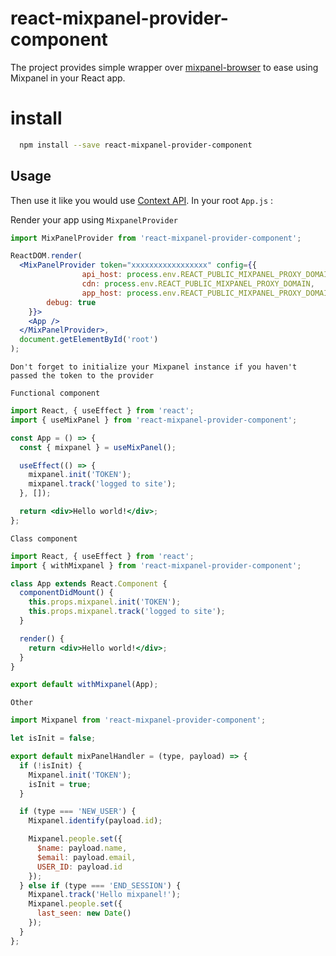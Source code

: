# react-mixpanel-provider-component

The project provides simple wrapper over [mixpanel-browser](https://github.com/mixpanel/mixpanel-js) to ease using Mixpanel in your React app.

# install

```bash
  npm install --save react-mixpanel-provider-component
```

## Usage

Then use it like you would use [Context API](https://reactjs.org/docs/context.html). In your root `App.js` :

Render your app using `MixpanelProvider`

```jsx
import MixPanelProvider from 'react-mixpanel-provider-component';

ReactDOM.render(
  <MixPanelProvider token="xxxxxxxxxxxxxxxxx" config={{
				api_host: process.env.REACT_PUBLIC_MIXPANEL_PROXY_DOMAIN,
				cdn: process.env.REACT_PUBLIC_MIXPANEL_PROXY_DOMAIN,
				app_host: process.env.REACT_PUBLIC_MIXPANEL_PROXY_DOMAIN,
        debug: true
	}}>
    <App />
  </MixPanelProvider>,
  document.getElementById('root')
);
```

`Don't forget to initialize your Mixpanel instance if you haven't passed the token to the provider`

`Functional component`

```jsx
import React, { useEffect } from 'react';
import { useMixPanel } from 'react-mixpanel-provider-component';

const App = () => {
  const { mixpanel } = useMixPanel();

  useEffect(() => {
    mixpanel.init('TOKEN');
    mixpanel.track('logged to site');
  }, []);

  return <div>Hello world!</div>;
};
```

`Class component`

```jsx
import React, { useEffect } from 'react';
import { withMixpanel } from 'react-mixpanel-provider-component';

class App extends React.Component {
  componentDidMount() {
    this.props.mixpanel.init('TOKEN');
    this.props.mixpanel.track('logged to site');
  }

  render() {
    return <div>Hello world!</div>;
  }
}

export default withMixpanel(App);
```

`Other`

```js
import Mixpanel from 'react-mixpanel-provider-component';

let isInit = false;

export default mixPanelHandler = (type, payload) => {
  if (!isInit) {
    Mixpanel.init('TOKEN');
    isInit = true;
  }

  if (type === 'NEW_USER') {
    Mixpanel.identify(payload.id);

    Mixpanel.people.set({
      $name: payload.name,
      $email: payload.email,
      USER_ID: payload.id
    });
  } else if (type === 'END_SESSION') {
    Mixpanel.track('Hello mixpanel!');
    Mixpanel.people.set({
      last_seen: new Date()
    });
  }
};
```
